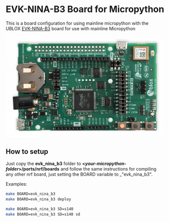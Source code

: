 # EVK-NINA-B3 Board for Micropython

This is a board configuration for using mainline micropython with the UBLOX [EVK-NINA-B3](https://www.u-blox.com/en/product/evk-nina-b3) board for use with mainline Micropython

![board](img/EVK-NINA-B3-top.png)

## How to setup

Just copy the __evk_nina_b3__ folder to **<_your-micropython-folder_>/ports/nrf/boards** and follow the same instructions for compiling any other nrf board, just setting the BOARD variable to _"evk_nina_b3".

Examples:

```sh
make BOARD=evk_nina_b3
make BOARD=evk_nina_b3 deploy
```

```sh
make BOARD=evk_nina_b3 SD=s140
make BOARD=evk_nina_b3 SD=s140 sd
```
